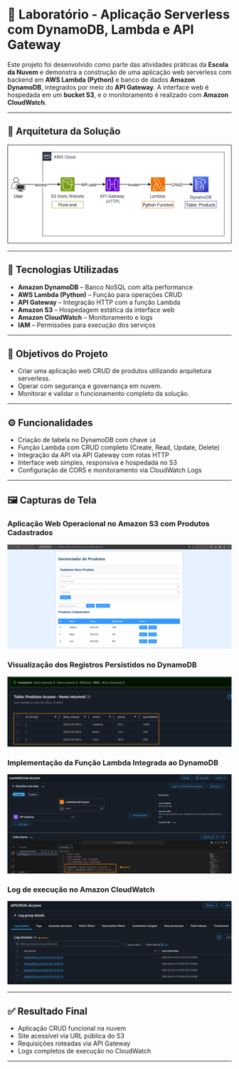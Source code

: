 # 🧪 Laboratório - Aplicação Serverless com DynamoDB, Lambda e API Gateway

Este projeto foi desenvolvido como parte das atividades práticas da **Escola da Nuvem** e demonstra a construção de uma aplicação web serverless com backend em **AWS Lambda (Python)** e banco de dados **Amazon DynamoDB**, integrados por meio do **API Gateway**. A interface web é hospedada em um **bucket S3**, e o monitoramento é realizado com **Amazon CloudWatch**.

---

## 🧱 Arquitetura da Solução

![Diagrama da Arquitetura](./images/arquitetura.png)

---

## 🚀 Tecnologias Utilizadas

- **Amazon DynamoDB** – Banco NoSQL com alta performance
- **AWS Lambda (Python)** – Função para operações CRUD
- **API Gateway** – Integração HTTP com a função Lambda
- **Amazon S3** – Hospedagem estática da interface web
- **Amazon CloudWatch** – Monitoramento e logs
- **IAM** – Permissões para execução dos serviços

---

## 📌 Objetivos do Projeto

- Criar uma aplicação web CRUD de produtos utilizando arquitetura serverless.
- Operar com segurança e governança em nuvem.
- Monitorar e validar o funcionamento completo da solução.

---

## ⚙️ Funcionalidades

- Criação de tabela no DynamoDB com chave `id`
- Função Lambda com CRUD completo (Create, Read, Update, Delete)
- Integração da API via API Gateway com rotas HTTP
- Interface web simples, responsiva e hospedada no S3
- Configuração de CORS e monitoramento via CloudWatch Logs

---

## 🖼️ Capturas de Tela

### Aplicação Web Operacional no Amazon S3 com Produtos Cadastrados
  ![Interface Web](./images/interface-web.png)

### Visualização dos Registros Persistidos no DynamoDB
  ![DynamoDB](./images/dynamodb-consulta.png)

### Implementação da Função Lambda Integrada ao DynamoDB  
  ![Lambda](./images/lambda.png)

### Log de execução no Amazon CloudWatch  
  ![CloudWatch Logs](./images/cloudwatch-logs.png)

---

## ✅ Resultado Final

- Aplicação CRUD funcional na nuvem
- Site acessível via URL pública do S3
- Requisições roteadas via API Gateway
- Logs completos de execução no CloudWatch

---
